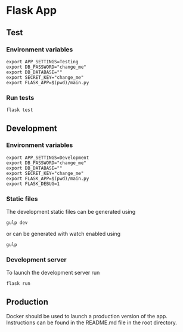 # Flask App

## Test

### Environment variables

    export APP_SETTINGS=Testing
    export DB_PASSWORD="change_me"
    export DB_DATABASE=""
    export SECRET_KEY="change_me"
    export FLASK_APP=$(pwd)/main.py

### Run tests

    flask test

## Development

### Environment variables

    export APP_SETTINGS=Development
    export DB_PASSWORD="change_me"
    export DB_DATABASE=""
    export SECRET_KEY="change_me"
    export FLASK_APP=$(pwd)/main.py
    export FLASK_DEBUG=1

### Static files

The development static files can be generated using

    gulp dev

or can be generated with watch enabled using

    gulp

### Development server

To launch the development server run

    flask run

## Production

Docker should be used to launch a production version of the app.  Instructions can be found in the README.md file in the root directory.
